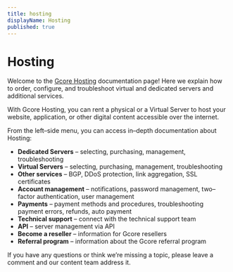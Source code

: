 ```yaml
---
title: hosting
displayName: Hosting
published: true
---
```

# Hosting

Welcome to the <a href="https://gcore.com/hosting" target="_blank">Gcore Hosting</a> documentation page! Here we explain how to order, configure, and troubleshoot virtual and dedicated servers and additional services.

With Gcore Hosting, you can rent a physical or a Virtual Server to host your website, application, or other digital content accessible over the internet.

From the left–side menu, you can access in–depth documentation about Hosting:

- **Dedicated Servers** – selecting, purchasing, management, troubleshooting
- **Virtual Servers** – selecting, purchasing, management, troubleshooting
- **Other services** – BGP, DDoS protection, link aggregation, SSL certificates
- **Account management** – notifications, password management, two–factor authentication, user management
- **Payments** – payment methods and procedures, troubleshooting payment errors, refunds, auto payment
- **Technical support** – connect with the technical support team
- **API** – server management via API
- **Become a reseller** – information for Gcore resellers
- **Referral program** – information about the Gcore referral program

If you have any questions or think we’re missing a topic, please leave a comment and our content team address it.
